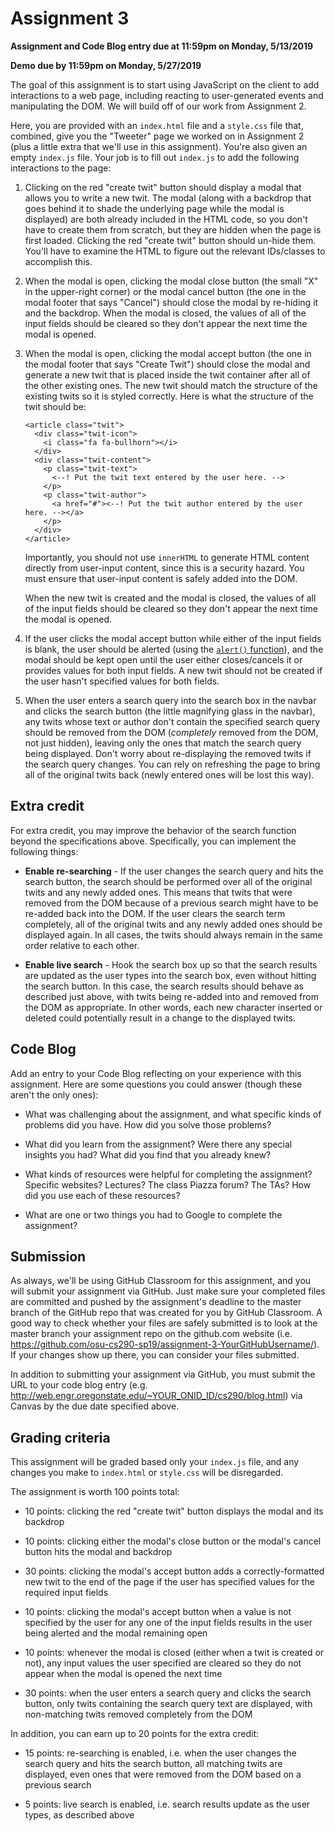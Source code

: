 # Assignment 3

**Assignment and Code Blog entry due at 11:59pm on Monday, 5/13/2019**

**Demo due by 11:59pm on Monday, 5/27/2019**

The goal of this assignment is to start using JavaScript on the client to add interactions to a web page, including reacting to user-generated events and manipulating the DOM.  We will build off of our work from Assignment 2.

Here, you are provided with an `index.html` file and a `style.css` file that, combined, give you the "Tweeter" page we worked on in Assignment 2 (plus a little extra that we'll use in this assignment).  You're also given an empty `index.js` file.  Your job is to fill out `index.js` to add the following interactions to the page:

  1. Clicking on the red "create twit" button should display a modal that allows you to write a new twit.  The modal (along with a backdrop that goes behind it to shade the underlying page while the modal is displayed) are both already included in the HTML code, so you don't have to create them from scratch, but they are hidden when the page is first loaded.  Clicking the red "create twit" button should un-hide them.  You'll have to examine the HTML to figure out the relevant IDs/classes to accomplish this.

  2. When the modal is open, clicking the modal close button (the small "X" in the upper-right corner) or the modal cancel button (the one in the modal footer that says "Cancel") should close the modal by re-hiding it and the backdrop.  When the modal is closed, the values of all of the input fields should be cleared so they don't appear the next time the modal is opened.

  3. When the modal is open, clicking the modal accept button (the one in the modal footer that says "Create Twit") should close the modal and generate a new twit that is placed inside the twit container after all of the other existing ones.  The new twit should match the structure of the existing twits so it is styled correctly.  Here is what the structure of the twit should be:

      ```
      <article class="twit">
        <div class="twit-icon">
          <i class="fa fa-bullhorn"></i>
        </div>
        <div class="twit-content">
          <p class="twit-text">
            <--! Put the twit text entered by the user here. -->
          </p>
          <p class="twit-author">
            <a href="#"><--! Put the twit author entered by the user here. --></a>
          </p>
        </div>
      </article>
      ```

      Importantly, you should not use `innerHTML` to generate HTML content directly from user-input content, since this is a security hazard.  You must ensure that user-input content is safely added into the DOM.

      When the new twit is created and the modal is closed, the values of all of the input fields should be cleared so they don't appear the next time the modal is opened.

  4. If the user clicks the modal accept button while either of the input fields is blank, the user should be alerted (using the [`alert()` function](https://developer.mozilla.org/en-US/docs/Web/API/Window/alert)), and the modal should be kept open until the user either closes/cancels it or provides values for both input fields.  A new twit should not be created if the user hasn't specified values for both fields.

  5. When the user enters a search query into the search box in the navbar and clicks the search button (the little magnifying glass in the navbar), any twits whose text or author don't contain the specified search query should be removed from the DOM (*completely* removed from the DOM, not just hidden), leaving only the ones that match the search query being displayed.  Don't worry about re-displaying the removed twits if the search query changes.  You can rely on refreshing the page to bring all of the original twits back (newly entered ones will be lost this way).

## Extra credit

For extra credit, you may improve the behavior of the search function beyond the specifications above.  Specifically, you can implement the following things:

  * **Enable re-searching** - If the user changes the search query and hits the search button, the search should be performed over all of the original twits and any newly added ones.  This means that twits that were removed from the DOM because of a previous search might have to be re-added back into the DOM.  If the user clears the search term completely, all of the original twits and any newly added ones should be displayed again.  In all cases, the twits should always remain in the same order relative to each other.

  * **Enable live search** - Hook the search box up so that the search results are updated as the user types into the search box, even without hitting the search button.  In this case, the search results should behave as described just above, with twits being re-added into and removed from the DOM as appropriate.  In other words, each new character inserted or deleted could potentially result in a change to the displayed twits.

## Code Blog

Add an entry to your Code Blog reflecting on your experience with this assignment.  Here are some questions you could answer (though these aren't the only ones):

  * What was challenging about the assignment, and what specific kinds of problems did you have.  How did you solve those problems?

  * What did you learn from the assignment?  Were there any special insights you had?  What did you find that you already knew?

  * What kinds of resources were helpful for completing the assignment?  Specific websites?  Lectures?  The class Piazza forum?  The TAs?  How did you use each of these resources?

  * What are one or two things you had to Google to complete the assignment?

## Submission

As always, we'll be using GitHub Classroom for this assignment, and you will submit your assignment via GitHub.  Just make sure your completed files are committed and pushed by the assignment's deadline to the master branch of the GitHub repo that was created for you by GitHub Classroom.  A good way to check whether your files are safely submitted is to look at the master branch your assignment repo on the github.com website (i.e. https://github.com/osu-cs290-sp19/assignment-3-YourGitHubUsername/). If your changes show up there, you can consider your files submitted.

In addition to submitting your assignment via GitHub, you must submit the URL to your code blog entry (e.g. http://web.engr.oregonstate.edu/~YOUR_ONID_ID/cs290/blog.html) via Canvas by the due date specified above.

## Grading criteria

This assignment will be graded based only your `index.js` file, and any changes you make to `index.html` or `style.css` will be disregarded.

The assignment is worth 100 points total:

  * 10 points: clicking the red "create twit" button displays the modal and its backdrop

  * 10 points: clicking either the modal's close button or the modal's cancel button hits the modal and backdrop

  * 30 points: clicking the modal's accept button adds a correctly-formatted new twit to the end of the page if the user has specified values for the required input fields

  * 10 points: clicking the modal's accept button when a value is not specified by the user for any one of the input fields results in the user being alerted and the modal remaining open

  * 10 points: whenever the modal is closed (either when a twit is created or not), any input values the user specified are cleared so they do not appear when the modal is opened the next time

  * 30 points: when the user enters a search query and clicks the search button, only twits containing the search query text are displayed, with non-matching twits removed completely from the DOM

In addition, you can earn up to 20 points for the extra credit:

  * 15 points: re-searching is enabled, i.e. when the user changes the search query and hits the search button, all matching twits are displayed, even ones that were removed from the DOM based on a previous search

  * 5 points: live search is enabled, i.e. search results update as the user types, as described above
